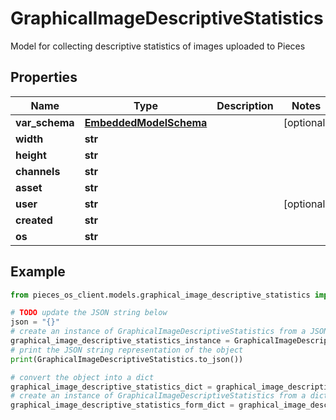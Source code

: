 # GraphicalImageDescriptiveStatistics

Model for collecting descriptive statistics of images uploaded to Pieces

## Properties

Name | Type | Description | Notes
------------ | ------------- | ------------- | -------------
**var_schema** | [**EmbeddedModelSchema**](EmbeddedModelSchema) |  | [optional] 
**width** | **str** |  | 
**height** | **str** |  | 
**channels** | **str** |  | 
**asset** | **str** |  | 
**user** | **str** |  | [optional] 
**created** | **str** |  | 
**os** | **str** |  | 

## Example

```python
from pieces_os_client.models.graphical_image_descriptive_statistics import GraphicalImageDescriptiveStatistics

# TODO update the JSON string below
json = "{}"
# create an instance of GraphicalImageDescriptiveStatistics from a JSON string
graphical_image_descriptive_statistics_instance = GraphicalImageDescriptiveStatistics.from_json(json)
# print the JSON string representation of the object
print(GraphicalImageDescriptiveStatistics.to_json())

# convert the object into a dict
graphical_image_descriptive_statistics_dict = graphical_image_descriptive_statistics_instance.to_dict()
# create an instance of GraphicalImageDescriptiveStatistics from a dict
graphical_image_descriptive_statistics_form_dict = graphical_image_descriptive_statistics.from_dict(graphical_image_descriptive_statistics_dict)
```


